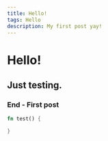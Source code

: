 ```yaml
---
title: Hello!
tags: Hello
description: My first post yay!
---
```


# Hello!

## Just testing.

### End - First post

```rs
fn test() {

}
```
